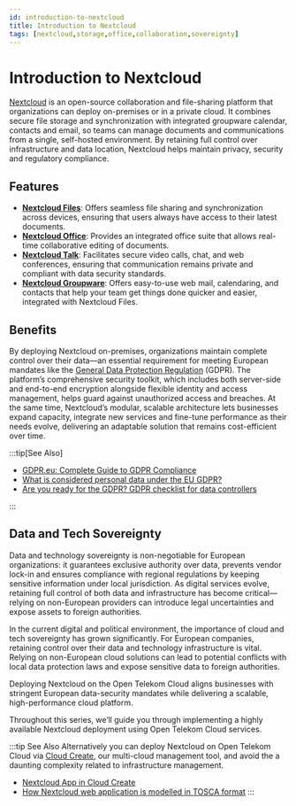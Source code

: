 ```yaml
---
id: introduction-to-nextcloud
title: Introduction to Nextcloud
tags: [nextcloud,storage,office,collaboration,sovereignty]
---
```


# Introduction to Nextcloud

[Nextcloud](https://nextcloud.com/) is an open-source collaboration and file-sharing platform that organizations can deploy on-premises or in a private cloud. It combines secure file storage and synchronization with integrated groupware calendar, contacts and email, so teams can manage documents and communications from a single, self-hosted environment. By retaining full control over infrastructure and data location, Nextcloud helps maintain privacy, security and regulatory compliance.

## Features

- **[Nextcloud Files](https://nextcloud.com/files/)**: Offers seamless file sharing and synchronization across devices, ensuring that users always have access to their latest documents.
- **[Nextcloud Office](https://nextcloud.com/office/)**: Provides an integrated office suite that allows real-time collaborative editing of documents.
- **[Nextcloud Talk](https://nextcloud.com/talk/)**: Facilitates secure video calls, chat, and web conferences, ensuring that communication remains private and compliant with data security standards.
- **[Nextcloud Groupware](https://nextcloud.com/groupware/)**: Offers easy-to-use web mail, calendaring, and contacts that help your team get things done quicker and easier, integrated with Nextcloud Files.

## Benefits

By deploying Nextcloud on-premises, organizations maintain complete control over their data—an essential requirement for meeting European mandates like the [General Data Protection Regulation](https://gdpr.eu/what-is-gdpr/) (GDPR). The platform’s comprehensive security toolkit, which includes both server-side and end-to-end encryption alongside flexible identity and access management, helps guard against unauthorized access and breaches. At the same time, Nextcloud’s modular, scalable architecture lets businesses expand capacity, integrate new services and fine-tune performance as their needs evolve, delivering an adaptable solution that remains cost-efficient over time.

:::tip[See Also]

- [GDPR.eu: Complete Guide to GDPR Compliance](https://gdpr.eu/)
- [What is considered personal data under the EU GDPR?](https://gdpr.eu/eu-gdpr-personal-data/)
- [Are you ready for the GDPR? GDPR checklist for data controllers](https://gdpr.eu/checklist/)

:::

## Data and Tech Sovereignty

Data and technology sovereignty is non-negotiable for European organizations: it guarantees exclusive authority over data, prevents vendor lock-in and ensures compliance with regional regulations by keeping sensitive information under local jurisdiction. As digital services evolve, retaining full control of both data and infrastructure has become critical—relying on non-European providers can introduce legal uncertainties and expose assets to foreign authorities.

In the current digital and political environment, the importance of cloud and tech sovereignty has grown significantly. For European companies, retaining control over their data and technology infrastructure is vital. Relying on non-European cloud solutions can lead to potential conflicts with local data protection laws and expose sensitive data to foreign authorities.

Deploying Nextcloud on the Open Telekom Cloud aligns businesses with stringent European data-security mandates while delivering a scalable, high-performance cloud platform.

Throughout this series, we’ll guide you through implementing a highly available Nextcloud deployment using Open Telekom Cloud services.

:::tip See Also
Alternatively you can deploy Nextcloud on Open Telekom Cloud via [Cloud Create](https://www.open-telekom-cloud.com/en/products-services/core-services/cloud-create), our multi-cloud management tool, and avoid the a daunting complexity related to infrastructure management. 

*  [Nextcloud App in Cloud Create](https://docs.otc.t-systems.com/cloud-create/umn/service_catalogs/nextcloud.html)
*  [How Nextcloud web application is modelled in TOSCA format](https://github.com/opentelekomcloud-blueprints/tosca-service-catalogs/blob/main/nextcloud/types.yml)
:::